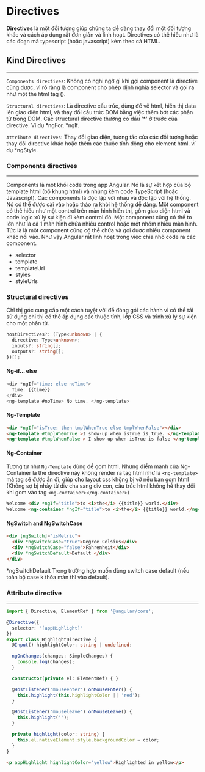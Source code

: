 # Directives

**Directives** là một đối tượng giúp chúng ta dễ dàng thay đổi một đối tượng khác và cách áp dụng rất đơn giản và linh hoạt. Directives có thể hiểu như là các đoạn mã typescript (hoặc javascript) kèm theo cả HTML.

## Kind Directives
---

`Components directives`: Không có nghi ngờ gì khi gọi component là directive cũng được, vì rõ ràng là component cho phép định nghĩa selector và gọi ra như một thẻ html tag (<component-name></component-name>).

`Structural directives`: Là directive cấu trúc, dùng để vẽ html, hiển thị data lên giao diện html, và thay đổi cấu trúc DOM bằng việc thêm bớt các phần tử trong DOM. Các structural directive thường có dấu '*' ở trước của directive. Ví dụ *ngFor, *ngIf.

`Attribute directives`: Thay đổi giao diện, tương tác của các đối tượng hoặc thay đổi directive khác hoặc thêm các thuộc tính động cho element html. ví dụ *ngStyle.

### Components directives
---

Components là một khối code trong app Angular. Nó là sự kết hợp của bộ template html (bộ khung html) và nhúng kèm code TypeScript (hoặc Javascript). Các components là độc lập với nhau và độc lập với hệ thống. Nó có thể được cài vào hoặc tháo ra khỏi hệ thống dễ dàng. Một component có thể hiểu như một control trên màn hình hiển thị, gồm giao diện html và code logic xử lý sự kiện đi kèm control đó. Một component cũng có thể to lớn như là cả 1 màn hình chứa nhiều control hoặc một nhóm nhiều màn hình. Tức là là một component cũng có thể chứa và gọi được nhiều component khác nối vào. Như vậy Angular rất linh hoạt trong việc chia nhỏ code ra các component.

- selector
- template
- templateUrl
- styles
- styleUrls

### Structural directives
Chỉ thị góc cung cấp một cách tuyệt vời để đóng gói các hành vi có thể tái sử dụng chỉ thị có thể áp dụng các thuộc tính, lớp CSS và trình xử lý sự kiện cho một phần tử.

```ts
hostDirectives?: (Type<unknown> | {
  directive: Type<unknown>;
  inputs?: string[];
  outputs?: string[];
})[];
```

#### Ng-if… else

```ts
<div *ngIf="time; else noTime">
  Time: {{time}}
</div>
<ng-template #noTime> No time. </ng-template>
```

#### Ng-Template

```html
<div *ngIf="isTrue; then tmplWhenTrue else tmplWhenFalse"></div>
<ng-template #tmplWhenTrue >I show-up when isTrue is true. </ng-template>
<ng-template #tmplWhenFalse > I show-up when isTrue is false </ng-template>
```

#### Ng-Container

Tương tự như `Ng-Template` dùng để gom html. Nhưng điểm mạnh của Ng-Container là thẻ directive này không render ra tag html như là `<ng-template>` mà tag sẽ được ẩn đi, giúp cho layout css không bị vỡ nếu bạn gom html (Không sợ bị nhảy từ div cha sang div con, cấu trúc html không hề thay đổi khi gom vào tag `<ng-container></ng-container>`)

```html
Welcome <div *ngIf="title">to <i>the</i> {{title}} world.</div>
Welcome <ng-container *ngIf="title">to <i>the</i> {{title}} world.</ng-container>
```

#### NgSwitch and NgSwitchCase

```html
<div [ngSwitch]="isMetric">
  <div *ngSwitchCase="true">Degree Celsius</div>
  <div *ngSwitchCase="false">Fahrenheit</div>
  <div *ngSwitchDefault>Default </div>
</div>
```
*ngSwitchDefault Trong trường hợp muốn dùng switch case default (nếu toàn bộ case k thỏa màn thì vào default).

### Attribute directive
---

```ts
import { Directive, ElementRef } from '@angular/core';

@Directive({
  selector: '[appHighlight]'
})
export class HighlightDirective {
  @Input() highlightColor: string | undefined;

  ngOnChanges(changes: SimpleChanges) {
    console.log(changes);
  }

  constructor(private el: ElementRef) { }

  @HostListener('mouseenter') onMouseEnter() {
    this.highlight(this.highlightColor || 'red');
  }

  @HostListener('mouseleave') onMouseLeave() {
    this.highlight('');
  }

  private highlight(color: string) {
    this.el.nativeElement.style.backgroundColor = color;
  }
}
```

```html
<p appHighlight highlightColor="yellow">Highlighted in yellow</p>
```





